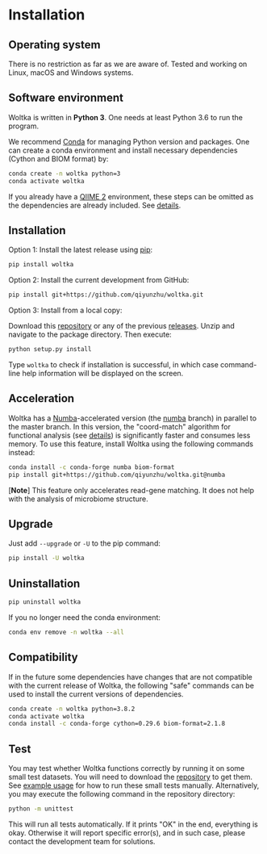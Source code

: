 # Installation

## Operating system

There is no restriction as far as we are aware of. Tested and working on Linux, macOS and Windows systems.

## Software environment

Woltka is written in **Python 3**. One needs at least Python 3.6 to run the program.

We recommend [Conda](https://docs.conda.io/en/latest/) for managing Python version and packages. One can create a conda environment and install necessary dependencies (Cython and BIOM format) by:

```bash
conda create -n woltka python=3
conda activate woltka
```

If you already have a [QIIME 2](https://qiime2.org/) environment, these steps can be omitted as the dependencies are already included. See [details](../woltka/q2).

## Installation

Option 1: Install the latest release using [pip](https://pypi.org/project/pip/):

```bash
pip install woltka
```

Option 2: Install the current development from GitHub:

```bash
pip install git+https://github.com/qiyunzhu/woltka.git
```

Option 3: Install from a local copy:

Download this [repository](https://github.com/qiyunzhu/woltka/archive/master.zip) or any of the previous [releases](https://github.com/qiyunzhu/woltka/releases). Unzip and navigate to the package directory. Then execute:

```bash
python setup.py install
```

Type `woltka` to check if installation is successful, in which case command-line help information will be displayed on the screen.

## Acceleration

Woltka has a [Numba](https://numba.pydata.org/)-accelerated version (the [numba](https://github.com/qiyunzhu/woltka/tree/numba) branch) in parallel to the master branch. In this version, the "coord-match" algorithm for functional analysis (see [details](ordinal.md)) is significantly faster and consumes less memory. To use this feature, install Woltka using the following commands instead:

```bash
conda install -c conda-forge numba biom-format
pip install git+https://github.com/qiyunzhu/woltka.git@numba
```

[**Note**] This feature only accelerates read-gene matching. It does not help with the analysis of microbiome structure.

## Upgrade

Just add `--upgrade` or `-U` to the pip command:

```bash
pip install -U woltka
```

## Uninstallation

```bash
pip uninstall woltka
```

If you no longer need the conda environment:

```bash
conda env remove -n woltka --all
```

## Compatibility

If in the future some dependencies have changes that are not compatible with the current release of Woltka, the following "safe" commands can be used to install the current versions of dependencies.

```bash
conda create -n woltka python=3.8.2
conda activate woltka
conda install -c conda-forge cython=0.29.6 biom-format=2.1.8
```

## Test

You may test whether Woltka functions correctly by running it on some small test datasets. You will need to download the [repository](https://github.com/qiyunzhu/woltka/archive/master.zip) to get them. See [example usage](../README.md#example-usage) for how to run these small tests manually. Alternatively, you may execute the following command in the repository directory:

```bash
python -m unittest
```

This will run all tests automatically. If it prints "OK" in the end, everything is okay. Otherwise it will report specific error(s), and in such case, please contact the development team for solutions.
